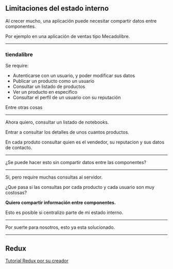 ## Limitaciones del estado interno

Al crecer mucho, una aplicación puede necesitar compartir datos entre componentes.

Por ejemplo en una aplicación de ventas tipo Mecadolibre.

----

### tiendalibre

Se require:

- Autenticarse con un usuario, y poder modificar sus datos
- Publicar un producto como un usuario
- Consultar un listado de productos
- Ver un producto en especifico
- Consultar el perfil de un usuario con su reputación

Entre otras cosas

----

Ahora quiero, consultar un listado de notebooks.

Entrar a consultar los detalles de unos cuantos productos.

En cada produto consultar quien es el vendedor, su reputacion y sus datos de contacto.

----

¿Se puede hacer esto sin compartir datos entre las componentes?

----

Si, pero require muchas consultas al servidor.

¿Que pasa si las consultas por cada producto y cada usuario son muy costosas?

**Quiero compartir información entre componentes.**

Esto es posible si centralizo parte de mi estado interno.

----

Por suerte para nosotros, esto ya esta solucionado.

----

## Redux

[Tutorial Redux por su creador](https://egghead.io/courses/getting-started-with-redux)